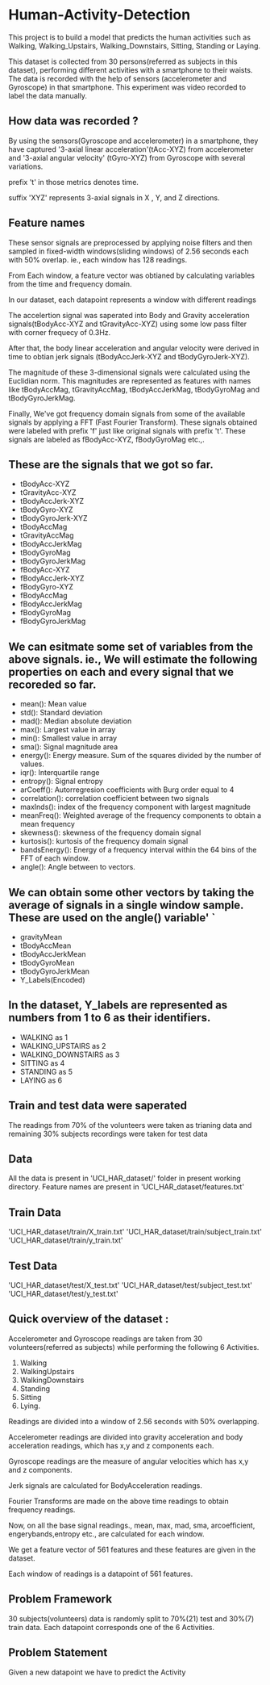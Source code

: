 # Human-Activity-Detection

This project is to build a model that predicts the human activities such as Walking, Walking_Upstairs, Walking_Downstairs, Sitting, Standing or Laying.

This dataset is collected from 30 persons(referred as subjects in this dataset), performing different activities with a smartphone to their waists. The data is recorded with the help of sensors (accelerometer and Gyroscope) in that smartphone. This experiment was video recorded to label the data manually.

## How data was recorded ?

By using the sensors(Gyroscope and accelerometer) in a smartphone, they have captured '3-axial linear acceleration'(tAcc-XYZ) from accelerometer and '3-axial angular velocity' (tGyro-XYZ) from Gyroscope with several variations.

prefix 't' in those metrics denotes time.

suffix 'XYZ' represents 3-axial signals in X , Y, and Z directions.

## Feature names
These sensor signals are preprocessed by applying noise filters and then sampled in fixed-width windows(sliding windows) of 2.56 seconds each with 50% overlap. ie., each window has 128 readings.

From Each window, a feature vector was obtianed by calculating variables from the time and frequency domain.

In our dataset, each datapoint represents a window with different readings

The accelertion signal was saperated into Body and Gravity acceleration signals(tBodyAcc-XYZ and tGravityAcc-XYZ) using some low pass filter with corner frequecy of 0.3Hz.

After that, the body linear acceleration and angular velocity were derived in time to obtian jerk signals (tBodyAccJerk-XYZ and tBodyGyroJerk-XYZ).

The magnitude of these 3-dimensional signals were calculated using the Euclidian norm. This magnitudes are represented as features with names like tBodyAccMag, tGravityAccMag, tBodyAccJerkMag, tBodyGyroMag and tBodyGyroJerkMag.

Finally, We've got frequency domain signals from some of the available signals by applying a FFT (Fast Fourier Transform). These signals obtained were labeled with prefix 'f' just like original signals with prefix 't'. These signals are labeled as fBodyAcc-XYZ, fBodyGyroMag etc.,.

## These are the signals that we got so far.

+  tBodyAcc-XYZ
+  tGravityAcc-XYZ
+  tBodyAccJerk-XYZ
+  tBodyGyro-XYZ
+  tBodyGyroJerk-XYZ
+  tBodyAccMag
+  tGravityAccMag
+  tBodyAccJerkMag
+  tBodyGyroMag
+  tBodyGyroJerkMag
+  fBodyAcc-XYZ
+  fBodyAccJerk-XYZ
+  fBodyGyro-XYZ
+  fBodyAccMag
+  fBodyAccJerkMag
+  fBodyGyroMag
+  fBodyGyroJerkMag

## We can esitmate some set of variables from the above signals. ie., We will estimate the following properties on each and every signal that we recoreded so far.

+  mean(): Mean value
+  std(): Standard deviation
+  mad(): Median absolute deviation
+  max(): Largest value in array
+  min(): Smallest value in array
+  sma(): Signal magnitude area
+  energy(): Energy measure. Sum of the squares divided by the number of values.
+  iqr(): Interquartile range
+  entropy(): Signal entropy
+  arCoeff(): Autorregresion coefficients with Burg order equal to 4
+  correlation(): correlation coefficient between two signals
+  maxInds(): index of the frequency component with largest magnitude
+  meanFreq(): Weighted average of the frequency components to obtain a mean frequency
+  skewness(): skewness of the frequency domain signal
+  kurtosis(): kurtosis of the frequency domain signal
+  bandsEnergy(): Energy of a frequency interval within the 64 bins of the FFT of each window.
+  angle(): Angle between to vectors.

## We can obtain some other vectors by taking the average of signals in a single window sample. These are used on the angle() variable' `

+  gravityMean
+  tBodyAccMean
+  tBodyAccJerkMean
+  tBodyGyroMean
+  tBodyGyroJerkMean
+  Y_Labels(Encoded)

## In the dataset, Y_labels are represented as numbers from 1 to 6 as their identifiers.

+  WALKING as 1
+  WALKING_UPSTAIRS as 2
+  WALKING_DOWNSTAIRS as 3
+  SITTING as 4
+  STANDING as 5
+  LAYING as 6

## Train and test data were saperated
The readings from 70% of the volunteers were taken as trianing data and remaining 30% subjects recordings were taken for test data
## Data
All the data is present in 'UCI_HAR_dataset/' folder in present working directory.
Feature names are present in 'UCI_HAR_dataset/features.txt'
## Train Data
'UCI_HAR_dataset/train/X_train.txt'
'UCI_HAR_dataset/train/subject_train.txt'
'UCI_HAR_dataset/train/y_train.txt'
## Test Data
'UCI_HAR_dataset/test/X_test.txt'
'UCI_HAR_dataset/test/subject_test.txt'
'UCI_HAR_dataset/test/y_test.txt'

## Quick overview of the dataset :
Accelerometer and Gyroscope readings are taken from 30 volunteers(referred as subjects) while performing the following 6 Activities.

1. Walking
2. WalkingUpstairs
3. WalkingDownstairs
4. Standing
5. Sitting
6. Lying.

Readings are divided into a window of 2.56 seconds with 50% overlapping.

Accelerometer readings are divided into gravity acceleration and body acceleration readings, which has x,y and z components each.

Gyroscope readings are the measure of angular velocities which has x,y and z components.

Jerk signals are calculated for BodyAcceleration readings.

Fourier Transforms are made on the above time readings to obtain frequency readings.

Now, on all the base signal readings., mean, max, mad, sma, arcoefficient, engerybands,entropy etc., are calculated for each window.

We get a feature vector of 561 features and these features are given in the dataset.

Each window of readings is a datapoint of 561 features.

## Problem Framework
30 subjects(volunteers) data is randomly split to 70%(21) test and 30%(7) train data.
Each datapoint corresponds one of the 6 Activities.

## Problem Statement
Given a new datapoint we have to predict the Activity
